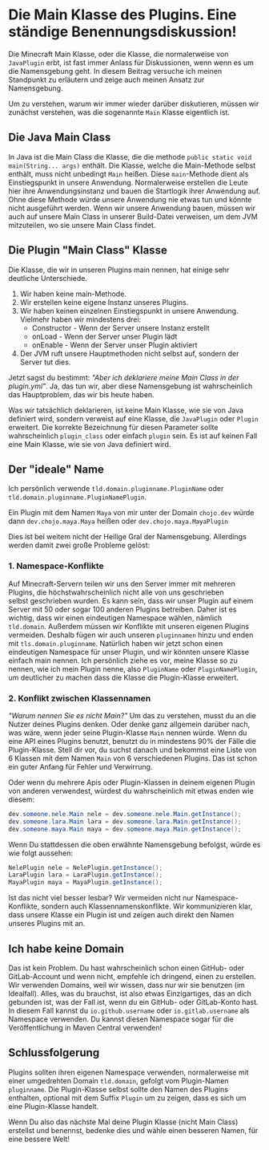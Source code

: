 # Die Main Klasse des Plugins. Eine ständige Benennungsdiskussion!

Die Minecraft Main Klasse, oder die Klasse, die normalerweise von `JavaPlugin` erbt, ist fast immer Anlass für Diskussionen, wenn 
wenn es um die Namensgebung geht. 
In diesem Beitrag versuche ich meinen Standpunkt zu erläutern und zeige auch meinen Ansatz zur Namensgebung.

<!-- mehr -->

Um zu verstehen, warum wir immer wieder darüber diskutieren, müssen wir zunächst verstehen, was die sogenannte `Main` Klasse eigentlich ist.

## Die Java Main Class

In Java ist die Main Class die Klasse, die die methode `public static void main(String... args)` enthält.
Die Klasse, welche die Main-Methode selbst enthält, muss nicht unbedingt `Main` heißen.
Diese `main`-Methode dient als Einstiegspunkt in unsere Anwendung.
Normalerweise erstellen die Leute hier ihre Anwendungsinstanz und bauen die Startlogik ihrer Anwendung auf.
Ohne diese Methode würde unsere Anwendung nie etwas tun und könnte nicht ausgeführt werden.
Wenn wir unsere Anwendung bauen, müssen wir auch auf unsere Main Class in unserer Build-Datei verweisen, um dem JVM mitzuteilen, wo sie 
unsere Main Class findet.

## Die Plugin "Main Class" Klasse

Die Klasse, die wir in unseren Plugins main nennen, hat einige sehr deutliche Unterschiede.

1. Wir haben keine main-Methode.
2. Wir erstellen keine eigene Instanz unseres Plugins.
3. Wir haben keinen einzelnen Einstiegspunkt in unsere Anwendung. Vielmehr haben wir mindestens drei:
    - Constructor - Wenn der Server unsere Instanz erstellt
    - onLoad - Wenn der Server unser Plugin lädt
    - onEnable - Wenn der Server unser Plugin aktiviert
4. Der JVM ruft unsere Hauptmethoden nicht selbst auf, sondern der Server tut dies.

Jetzt sagst du bestimmt: _"Aber ich deklariere meine Main Class in der plugin.yml"_.
Ja, das tun wir, aber diese Namensgebung ist wahrscheinlich das Hauptproblem, das wir bis heute haben.

Was wir tatsächlich deklarieren, ist keine Main Klasse, wie sie von Java definiert wird, sondern verweist auf eine Klasse, die `JavaPlugin` oder `Plugin` erweitert.
Die korrekte Bezeichnung für diesen Parameter sollte wahrscheinlich `plugin_class` oder einfach `plugin` sein.
Es ist auf keinen Fall eine Main Klasse, wie sie von Java definiert wird.

## Der "ideale" Name

Ich persönlich verwende `tld.domain.pluginname.PluginName` oder `tld.domain.pluginname.PluginNamePlugin`.

Ein Plugin mit dem Namen `Maya` von mir unter der Domain `chojo.dev` würde dann `dev.chojo.maya.Maya` heißen oder 
`dev.chojo.maya.MayaPlugin`

Dies ist bei weitem nicht der Heilige Gral der Namensgebung.
Allerdings werden damit zwei große Probleme gelöst:

### 1. Namespace-Konflikte

Auf Minecraft-Servern teilen wir uns den Server immer mit mehreren Plugins, die höchstwahrscheinlich nicht alle von uns geschrieben  
selbst geschrieben wurden.
Es kann sein, dass wir unser Plugin auf einem Server mit 50 oder sogar 100 anderen Plugins betreiben.
Daher ist es wichtig, dass wir einen eindeutigen Namespace wählen, nämlich `tld.domain`.
Außerdem müssen wir Konflikte mit unseren eigenen Plugins vermeiden.
Deshalb fügen wir auch unseren `pluginnamen` hinzu und enden mit `tls.domain.pluginname`.
Natürlich haben wir jetzt schon einen eindeutigen Namespace für unser Plugin, und wir könnten unsere Klasse einfach main nennen.
Ich persönlich ziehe es vor, meine Klasse so zu nennen, wie ich mein Plugin nenne, also `PluginName` oder `PluginNamePlugin`, um deutlicher zu machen 
dass die Klasse die Plugin-Klasse erweitert.

### 2. Konflikt zwischen Klassennamen

_"Warum nennen Sie es nicht Main?"_ 
Um das zu verstehen, musst du an die Nutzer deines Plugins denken.
Oder denke ganz allgemein darüber nach, was wäre, wenn jeder seine Plugin-Klasse `Main` nennen würde.
Wenn du eine API eines Plugins benutzt, benutzt du in mindestens 90% der Fälle die Plugin-Klasse.
Stell dir vor, du suchst danach und bekommst eine Liste von 6 Klassen mit dem Namen `Main` von 6 verschiedenen Plugins.
Das ist schon ein guter Anfang für Fehler und Verwirrung.

Oder wenn du mehrere Apis oder Plugin-Klassen in deinem eigenen Plugin von anderen verwendest, würdest du wahrscheinlich mit etwas enden 
wie diesem:

```java
dev.someone.nele.Main nele = dev.someone.nele.Main.getInstance();
dev.someone.lara.Main lara = dev.someone.lara.Main.getInstance();
dev.someone.maya.Main maya = dev.someone.maya.Main.getInstance();
```

Wenn Du stattdessen die oben erwähnte Namensgebung befolgst, würde es wie folgt aussehen:

```java
NelePlugin nele = NelePlugin.getInstance();
LaraPlugin lara = LaraPlugin.getInstance();
MayaPlugin maya = MayaPlugin.getInstance();
```

Ist das nicht viel besser lesbar?
Wir vermeiden nicht nur Namespace-Konflikte, sondern auch Klassennamenskonflikte. 
Wir kommunizieren klar, dass unsere Klasse ein Plugin ist und zeigen auch direkt den Namen unseres Plugins mit an.

## Ich habe keine Domain

Das ist kein Problem. Du hast wahrscheinlich schon einen GitHub- oder GitLab-Account und wenn nicht, empfehle ich dringend, einen zu erstellen.
Wir verwenden Domains, weil wir wissen, dass nur wir sie benutzen (im Idealfall).
Alles, was du brauchst, ist also etwas Einzigartiges, das an dich gebunden ist, was der Fall ist, wenn du ein GitHub- oder GitLab-Konto hast.
In diesem Fall kannst du `io.github.username` oder `io.gitlab.username` als Namespace verwenden.
Du kannst diesen Namespace sogar für die Veröffentlichung in Maven Central verwenden!

## Schlussfolgerung

Plugins sollten ihren eigenen Namespace verwenden, normalerweise mit einer umgedrehten Domain `tld.domain`, gefolgt vom Plugin-Namen `pluginname`. 
Die Plugin-Klasse selbst sollte den Namen des Plugins enthalten, optional mit dem Suffix `Plugin` um zu zeigen, dass es sich um 
eine Plugin-Klasse handelt.

Wenn Du also das nächste Mal deine Plugin Klasse (nicht Main Class) erstellst und benennst, bedenke dies und wähle einen besseren Namen, für eine bessere Welt!
